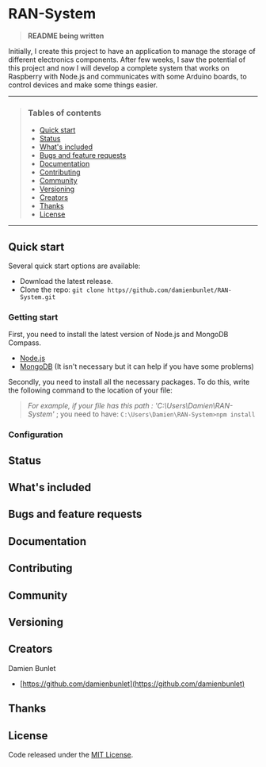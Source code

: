 # RAN-System

> **README being written**


Initially, I create this project to have an application to manage the storage of different electronics components. After few weeks, I saw the potential of this project and now I will develop a complete system that works on Raspberry with Node.js and communicates with some Arduino boards, to control devices and make some things easier.

***

> ### Tables of contents
> * [Quick start](#quick-start)
> * [Status](#status)
> * [What's included](#whats-included)
> * [Bugs and feature requests](#bugs-and-feature-requests)
> * [Documentation](#documentation)
> * [Contributing](#Contributing)
> * [Community](#community)
> * [Versioning](#versioning)
> * [Creators](#creators)
> * [Thanks](#thanks)
> * [License](#license)

***

## Quick start

Several quick start options are available:

* Download the latest release.
* Clone the repo: ``git clone https//github.com/damienbunlet/RAN-System.git``

### Getting start

First, you need to install the latest version of Node.js and MongoDB Compass.

* [Node.js](https://nodejs.org/)
* [MongoDB](https://www.mongodb.com/download-center/compass) (It isn't necessary but it can help if you have some problems)

Secondly, you need to install all the necessary packages. To do this, write the following command to the location of your file:

> *For example, if your file has this path : 'C:\Users\Damien\RAN-System'* ; you need to have:
> ``C:\Users\Damien\RAN-System>npm install``

### Configuration


## Status

## What's included

## Bugs and feature requests

## Documentation

## Contributing

## Community

## Versioning

## Creators

Damien Bunlet
* [https://github.com/damienbunlet](https://github.com/damienbunlet)

## Thanks

## License

Code released under the [MIT License](#https://github.com/damienbunlet/RAN-System/blob/master/LICENSE).
